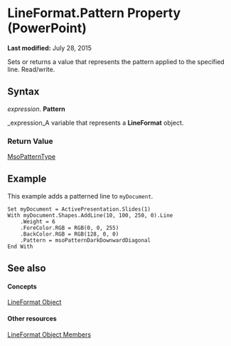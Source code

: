 
# LineFormat.Pattern Property (PowerPoint)

 **Last modified:** July 28, 2015

Sets or returns a value that represents the pattern applied to the specified line. Read/write.

## Syntax

 _expression_. **Pattern**

 _expression_A variable that represents a  **LineFormat** object.


### Return Value

 [MsoPatternType](http://msdn.microsoft.com/library/b95a7e43-329f-b93b-3664-04d8f570c747%28Office.15%29.aspx)


## Example

This example adds a patterned line to  `myDocument`.


```
Set myDocument = ActivePresentation.Slides(1) 
With myDocument.Shapes.AddLine(10, 100, 250, 0).Line 
    .Weight = 6 
    .ForeColor.RGB = RGB(0, 0, 255) 
    .BackColor.RGB = RGB(128, 0, 0) 
    .Pattern = msoPatternDarkDownwardDiagonal 
End With
```


## See also


#### Concepts


 [LineFormat Object](11c955d5-bbda-d99f-cec9-fc6187450a12.md)
#### Other resources


 [LineFormat Object Members](71884432-fcec-8163-ff00-0854d9ae0bb8.md)
